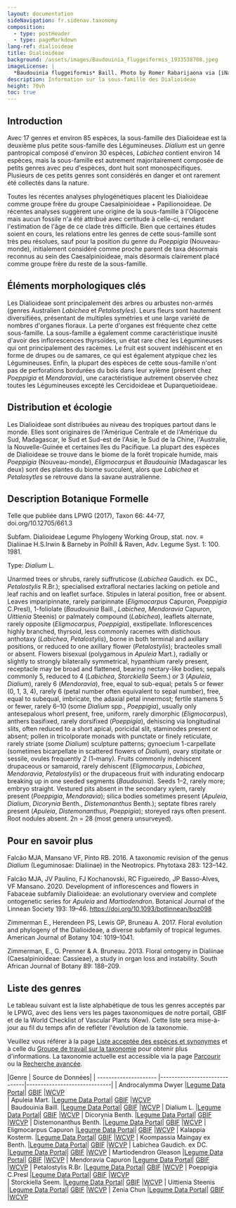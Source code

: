 ```yaml
---
layout: documentation
sideNavigation: fr.sidenav.taxonomy
composition:
  - type: postHeader
  - type: pageMarkdown
lang-ref: dialioideae
title: Dialioideae
background: /assets/images/Baudouinia_fluggeiformis_1933538708.jpeg
imageLicense: |
  *Baudouinia fluggeiformis* Baill. Photo by Romer Rabarijaona via [iNaturalist](https://www.gbif.org/occurrence/1933538708)
description: Information sur la sous-famille des Dialioideae
height: 70vh
toc: true
---
```


## Introduction
Avec 17 genres et environ 85 espèces, la sous-famille des Dialioideae est la deuxième plus petite sous-famille des Légumineuses. *Dialium* est un genre pantropical composé d'environ 30 espèces, *Labichea* contient environ 14 espèces, mais la sous-famille est autrement majoritairement composée de petits genres avec peu d'espèces, dont huit sont monospécifiques. Plusieurs de ces petits genres sont considérés en danger et ont rarement été collectés dans la nature.

Toutes les récentes analyses phylogénétiques placent les Dialioideae comme groupe frère du groupe Caesalpinioideae + Papilionoideae. De récentes analyses suggèrent une origine de la sous-famille à l'Oligocène mais aucun fossile n'a été attribué avec certitude à celle-ci, rendant l'estimation de l'âge de ce clade très difficile. Bien que certaines études soient en cours, les relations entre les genres de cette sous-famille sont très peu résolues, sauf pour la position du genre du *Poeppigia* (Nouveau-monde), initialement considéré comme proche parent de taxa désormais reconnus au sein des Caesalpinioideae, mais désormais clairement placé comme groupe frère du reste de la sous-famille.

## Éléments morphologiques clés
Les Dialioideae sont principalement des arbres ou arbustes non-armés (genres Australien *Labichea* et *Petalostyles*). Leurs fleurs sont hautement diversifiées, présentant de multiples symétries et une large variété de nombres d'organes floraux. La perte d'organes est fréquente chez cette sous-famille. La sous-famille a également comme caractéristique inusité d'avoir des inflorescences thyrsoïdes, un état rare chez les Légumineuses qui ont principalement des racèmes. Le fruit est souvent indéhiscent et en forme de drupes ou de samares, ce qui est également atypique chez les Légumineuses. Enfin, la plupart des espèces de cette sous-famille n'ont pas de perforations bordurées du bois dans leur xylème (présent chez *Poeppigia* et *Mendoravia*), une caractéristique autrement observée chez toutes les Légumineuses excepté les Cercidoideae et Duparquetioideae.

## Distribution et écologie
Les Dialioideae sont distribuées au niveau des tropiques partout dans le monde. Elles sont originaires de l'Amérique Centrale et de l'Amérique du Sud, Madagascar, le Sud et Sud-est de l'Asie, le Sud de la Chine, l'Australie, la Nouvelle-Guinée et certaines îles du Pacifique. La plupart des espèces de Dialioideae se trouve dans le biome de la forêt tropicale humide, mais *Poeppigia* (Nouveau-monde), *Eligmocarpus* et *Baudouinia* (Madagascar les deux) sont des plantes du biome succulent, alors que *Labichea* et *Petalosytles* se retrouve dans la savane australienne.

## Description Botanique Formelle
Telle que publiée dans LPWG (2017), Taxon 66: 44-77, doi.org/10.12705/661.3

Subfam. Dialioideae Legume Phylogeny Working Group, stat. nov. ≡ Dialiinae H.S.Irwin & Barneby in Polhill & Raven, Adv. Legume Syst. 1: 100. 1981.

Type: *Dialium* L.

Unarmed trees or shrubs, rarely suffruticose (*Labichea* Gaudich. ex DC., *Petalostylis* R.Br.); specialised extrafloral nectaries lacking on petiole and leaf rachis and on leaflet surface. Stipules in lateral position, free or absent. Leaves imparipinnate, rarely paripinnate (*Eligmocarpus* Capuron, *Poeppigia* C.Presl), 1-foliolate (*Baudouinia* Baill., *Labichea*, *Mendoravia* Capuron, *Uittienia* Steenis) or palmately compound (*Labichea*), leaflets alternate, rarely opposite (*Eligmocarpus*, *Poeppigia*), exstipellate. Inflorescences highly branched, thyrsoid, less commonly racemes with distichous anthotaxy (*Labichea*, *Petalostylis*), borne in both terminal and axillary positions, or reduced to one axillary flower (*Petalostylis*); bracteoles small or absent. Flowers bisexual (polygamous in *Apuleia* Mart.), radially or slightly to strongly bilaterally symmetrical, hypanthium rarely present, receptacle may be broad and flattened, bearing nectary-like bodies; sepals commonly 5, reduced to 4 (*Labichea*, *Storckiella* Seem.) or 3 (*Apuleia*, *Dialium*), rarely 6 (*Mendoravia*), free, equal to sub-equal; petals 5 or fewer (0, 1, 3, 4), rarely 6 (petal number often equivalent to sepal number), free, equal to subequal, imbricate, the adaxial petal innermost; fertile stamens 5 or fewer, rarely 6–10 (some *Dialium* spp., *Poeppigia*), usually only antesepalous whorl present, free, uniform, rarely dimorphic (*Eligmocarpus*), anthers basifixed, rarely dorsifixed (*Poeppigia*), dehiscing via longitudinal slits, often reduced to a short apical, poricidal slit, staminodes present or absent; pollen in tricolporate monads with punctate or finely reticulate, rarely striate (some *Dialium*) sculpture patterns; gynoecium 1-carpellate (sometimes bicarpellate in scattered flowers of *Dialium*), ovary stipitate or sessile, ovules frequently 2 (1–many). Fruits commonly indehiscent drupaceous or samaroid, rarely dehiscent (*Eligmocarpus*, *Labichea*, *Mendoravia*, *Petalostylis*) or the drupaceous fruit with indurating endocarp breaking up in one seeded segments (*Baudouinia*). Seeds 1–2, rarely more; embryo straight.
Vestured pits absent in the secondary xylem, rarely present (*Poeppigia*, *Mendoravia*); silica bodies sometimes present (*Apuleia*, *Dialium*, *Dicorynia* Benth., *Distemonanthus* Benth.); septate fibres rarely present (*Apuleia*, *Distemonanthus*, *Poeppigia*); storeyed rays often present. Root nodules absent. 2n = 28 (most genera unsurveyed).


## Pour en savoir plus
Falcão MJA, Mansano VF, Pinto RB. 2016. A taxonomic revision of the genus *Dialium* (Leguminosae: Dialiinae) in the Neotropics. Phytotaxa 283: 123–142.

Falcão MJA, JV Paulino, FJ Kochanovski, RC Figueiredo, JP Basso-Alves, VF Mansano. 2020. Development of inflorescences and flowers in Fabaceae subfamily Dialioideae: an evolutionary overview and complete ontogenetic series for *Apuleia* and *Martiodendron*. Botanical Journal of the Linnean Society 193: 19–46. https://doi.org/10.1093/botlinnean/boz098

Zimmerman E., Herendeen PS, Lewis GP, Bruneau A. 2017. Floral evolution and phylogeny of the Dialioideae, a diverse subfamily of tropical legumes. American Journal of Botany 104: 1019–1041.

Zimmerman, E., G. Prenner & A. Bruneau. 2013. Floral ontogeny in Dialiinae (Caesalpinioideae: Cassieae), a study in organ loss and instability. South African Journal of Botany 89: 188–209.


## Liste des genres
Le tableau suivant est la liste alphabétique de tous les genres acceptés par le LPWG, avec des liens vers les pages taxonomiques de notre portail, GBIF et de la World Checklist of Vascular Plants (Kew). Cette liste sera mise-à-jour au fil du temps afin de refléter l'évolution de la taxonomie.

Veuillez vous référer à la page [Liste acceptée des espèces et synonymes](/fr/taxonomy/species-list) et à celle du [Groupe de travail sur la taxonomie](/fr/working-groups/taxonomy) pour obtenir plus d'informations. La taxonomie actuelle est accessible via la page [Parcourir](/fr/taxonomy/browse) ou la [Recherche avancée](/fr/taxonomy/search).


|Genre  | Source de Données|
| --------------------- |------------------------------|------------------------------|
| Androcalymma Dwyer  |[Legume Data Portal](/fr/taxonomy/taxon/637022)|  [GBIF](https://www.gbif.org/species/2947111)  |[WCVP](https://wcvp.science.kew.org/taxon/296592-2)  
| Apuleia Mart. |[Legume Data Portal](/fr/taxonomy/taxon/644498)|  [GBIF](https://www.gbif.org/species/2955914)  |[WCVP](https://wcvp.science.kew.org/taxon/331358-2)  
| Baudouinia Baill. |[Legume Data Portal](/fr/taxonomy/taxon/671237)|  [GBIF](https://www.gbif.org/species/2963752)  |[WCVP](https://wcvp.science.kew.org/taxon/21792-1) 
| Dialium L.  |[Legume Data Portal](/fr/taxonomy/taxon/763452)|  [GBIF](https://www.gbif.org/species/2970932)  |[WCVP](https://wcvp.science.kew.org/taxon/22238-1) 
| Dicorynia Benth.  |[Legume Data Portal](/fr/taxonomy/taxon/766794)|  [GBIF](https://www.gbif.org/species/2944649)  |[WCVP](https://wcvp.science.kew.org/taxon/22251-1) 
| Distemonanthus Benth. |[Legume Data Portal](/fr/taxonomy/taxon/773184)|  [GBIF](https://www.gbif.org/species/2964856)  |[WCVP](https://wcvp.science.kew.org/taxon/22286-1) 
| Eligmocarpus Capuron  |[Legume Data Portal](/fr/taxonomy/taxon/787570)|  [GBIF](https://www.gbif.org/species/2960218)  |[WCVP](https://wcvp.science.kew.org/taxon/22353-1) 
| Kalappia Kosterm. |[Legume Data Portal](/fr/taxonomy/taxon/336144)|  [GBIF](https://www.gbif.org/species/2939855)  |[WCVP](https://wcvp.science.kew.org/taxon/22688-1) 
| Koompassia Maingay ex Benth.  |[Legume Data Portal](/fr/taxonomy/taxon/336264)|  [GBIF](https://www.gbif.org/species/2952890)  |[WCVP](https://wcvp.science.kew.org/taxon/22706-1) 
| Labichea Gaudich. ex DC.  |[Legume Data Portal](/fr/taxonomy/taxon/350870)|  [GBIF](https://www.gbif.org/species/2975908)  |[WCVP](https://wcvp.science.kew.org/taxon/22721-1) 
| Martiodendron Gleason |[Legume Data Portal](/fr/taxonomy/taxon/368514)|  [GBIF](https://www.gbif.org/species/2948702)  |[WCVP](https://wcvp.science.kew.org/taxon/326830-2)
| Mendoravia Capuron  |[Legume Data Portal](/fr/taxonomy/taxon/368027)|  [GBIF](https://www.gbif.org/species/2960417)  |[WCVP](https://wcvp.science.kew.org/taxon/22926-1) 
| Petalostylis R.Br.  |[Legume Data Portal](/fr/taxonomy/taxon/538854)|  [GBIF](https://www.gbif.org/species/8293499)  |[WCVP](https://wcvp.science.kew.org/taxon/23198-1) 
| Poeppigia C.Presl |[Legume Data Portal](/fr/taxonomy/taxon/535922)|  [GBIF](https://www.gbif.org/species/5938931)  |[WCVP](https://wcvp.science.kew.org/taxon/30241950-2)  
| Storckiella Seem. |[Legume Data Portal](/fr/taxonomy/taxon/478158)|  [GBIF](https://www.gbif.org/species/2949438)  |[WCVP](https://wcvp.science.kew.org/taxon/23621-1) 
| Uittienia Steenis |[Legume Data Portal](/fr/taxonomy/taxon/446612)|  [GBIF](https://www.gbif.org/species/8351407)  |[WCVP](https://wcvp.science.kew.org/taxon/23744-1) 
| Zenia Chun  |[Legume Data Portal](/fr/taxonomy/taxon/470192)|  [GBIF](https://www.gbif.org/species/2963590)  |[WCVP](https://wcvp.science.kew.org/taxon/23839-1) 
